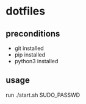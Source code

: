# dotfiles

## preconditions
 - git installed
 - pip installed
 - python3 installed

## usage
run ./start.sh SUDO_PASSWD
	
